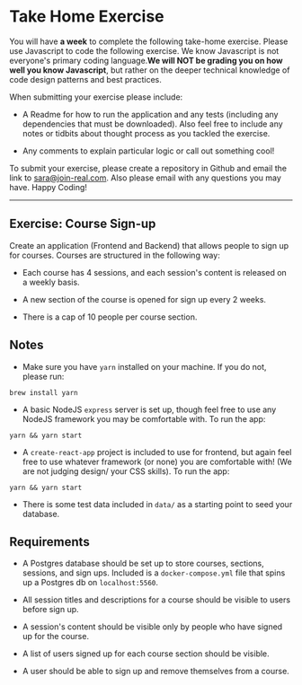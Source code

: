 # Take Home Exercise

You will have **a week** to complete the following take-home exercise. Please use Javascript to code the following exercise. We know Javascript is not everyone's primary coding language.**We will NOT be grading you on how well you know Javascript**, but rather on the deeper technical knowledge of code design patterns and best practices.

When submitting your exercise please include:

- A Readme for how to run the application and any tests (including any dependencies that must be downloaded). Also feel free to include any notes or tidbits about thought process as you tackled the exercise.

- Any comments to explain particular logic or call out something cool!

To submit your exercise, please create a repository in Github and email the link to [sara@join-real.com](mailto:sara@join-real.com). Also please email with any questions you may have. Happy Coding!

---

## Exercise: Course Sign-up

Create an application (Frontend and Backend) that allows people to sign up for courses. Courses are structured in the following way:

- Each course has 4 sessions, and each session's content is released on a weekly basis.

- A new section of the course is opened for sign up every 2 weeks.

- There is a cap of 10 people per course section.

## Notes
- Make sure you have `yarn` installed on your machine. If you do not, please run:
```
brew install yarn
```

- A basic NodeJS `express` server is set up, though feel free to use any NodeJS framework you may be comfortable with. To run the app:

```
yarn && yarn start
```

- A `create-react-app` project is included to use for frontend, but again feel free to use whatever framework (or none) you are comfortable with! (We are not judging design/ your CSS skills). To run the app:

```
yarn && yarn start
```

- There is some test data included in `data/` as a starting point to seed your database.

## Requirements

- A Postgres database should be set up to store courses, sections, sessions, and sign ups. Included is a `docker-compose.yml` file that spins up a Postgres db on `localhost:5560`.

- All session titles and descriptions for a course should be visible to users before sign up.

- A session's content should be visible only by people who have signed up for the course.

- A list of users signed up for each course section should be visible.

- A user should be able to sign up and remove themselves from a course.
